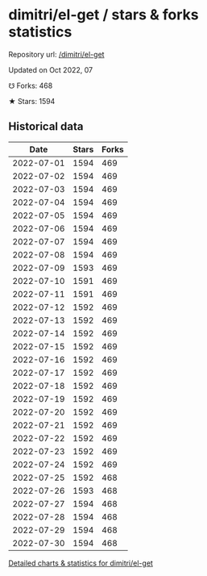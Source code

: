 # dimitri/el-get / stars & forks statistics

Repository url: [/dimitri/el-get](https://github.com/dimitri/el-get)

Updated on Oct 2022, 07

☋ Forks: 468

★ Stars: 1594

## Historical data
| Date | Stars | Forks |
|------|-------|-------|
| 2022-07-01 | 1594 | 469 | 
| 2022-07-02 | 1594 | 469 | 
| 2022-07-03 | 1594 | 469 | 
| 2022-07-04 | 1594 | 469 | 
| 2022-07-05 | 1594 | 469 | 
| 2022-07-06 | 1594 | 469 | 
| 2022-07-07 | 1594 | 469 | 
| 2022-07-08 | 1594 | 469 | 
| 2022-07-09 | 1593 | 469 | 
| 2022-07-10 | 1591 | 469 | 
| 2022-07-11 | 1591 | 469 | 
| 2022-07-12 | 1592 | 469 | 
| 2022-07-13 | 1592 | 469 | 
| 2022-07-14 | 1592 | 469 | 
| 2022-07-15 | 1592 | 469 | 
| 2022-07-16 | 1592 | 469 | 
| 2022-07-17 | 1592 | 469 | 
| 2022-07-18 | 1592 | 469 | 
| 2022-07-19 | 1592 | 469 | 
| 2022-07-20 | 1592 | 469 | 
| 2022-07-21 | 1592 | 469 | 
| 2022-07-22 | 1592 | 469 | 
| 2022-07-23 | 1592 | 469 | 
| 2022-07-24 | 1592 | 469 | 
| 2022-07-25 | 1592 | 468 | 
| 2022-07-26 | 1593 | 468 | 
| 2022-07-27 | 1594 | 468 | 
| 2022-07-28 | 1594 | 468 | 
| 2022-07-29 | 1594 | 468 | 
| 2022-07-30 | 1594 | 468 | 


[Detailed charts & statistics for dimitri/el-get](https://reviewgithub.com/rep/dimitri/el-get)
